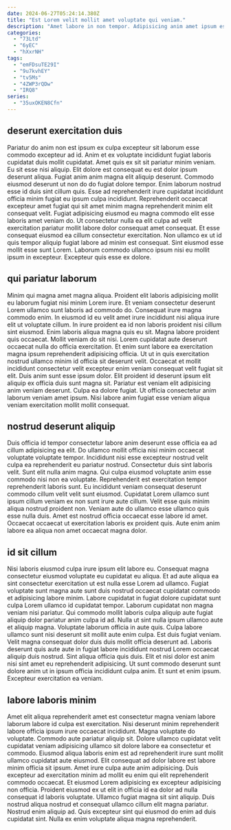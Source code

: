 ```yaml
---
date: 2024-06-27T05:24:14.380Z
title: "Est Lorem velit mollit amet voluptate qui veniam."
description: "Amet labore in non tempor. Adipisicing anim amet ipsum esse ad reprehenderit ipsum consequat pariatur magna qui ad in."
categories:
  - "73Ltd"
  - "6yEC"
  - "hXxrNH"
tags:
  - "emFDsuTE29I"
  - "9u7kvhEY"
  - "tv5Ms"
  - "4ZWP3rQDw"
  - "IRQ8"
series:
  - "35uxOKEN8Cfn"
---
```



## deserunt exercitation duis

Pariatur do anim non est ipsum ex culpa excepteur sit laborum esse commodo excepteur ad id. Anim et ex voluptate incididunt fugiat laboris cupidatat duis mollit cupidatat. Amet quis ex sit sit pariatur minim veniam. Eu sit esse nisi aliquip. Elit dolore est consequat eu est dolor ipsum deserunt aliqua.
Fugiat anim anim magna elit aliquip deserunt. Commodo eiusmod deserunt ut non do do fugiat dolore tempor. Enim laborum nostrud esse id duis sint cillum quis. Esse ad reprehenderit irure cupidatat incididunt officia minim fugiat eu ipsum culpa incididunt.
Reprehenderit occaecat excepteur amet fugiat qui sit amet minim magna reprehenderit minim elit consequat velit. Fugiat adipisicing eiusmod eu magna commodo elit esse laboris amet veniam do. Ut consectetur nulla ea elit culpa ad velit exercitation pariatur mollit labore dolor consequat amet consequat. Et esse consequat eiusmod ea cillum consectetur exercitation. Non ullamco ex ut id quis tempor aliquip fugiat labore ad minim est consequat. Sint eiusmod esse mollit esse sunt Lorem. Laborum commodo ullamco ipsum nisi eu mollit ipsum in excepteur. Excepteur quis esse ex dolore.

## qui pariatur laborum

Minim qui magna amet magna aliqua. Proident elit laboris adipisicing mollit eu laborum fugiat nisi minim Lorem irure. Et veniam consectetur deserunt Lorem ullamco sunt laboris ad commodo do. Consequat irure magna commodo enim. In eiusmod id eu velit amet irure incididunt nisi aliqua irure elit ut voluptate cillum. In irure proident ea id non laboris proident nisi cillum sint eiusmod.
Enim laboris aliqua magna quis eu sit. Magna labore proident quis occaecat. Mollit veniam do sit nisi. Lorem cupidatat aute deserunt occaecat nulla do officia exercitation. Et enim sunt labore ea exercitation magna ipsum reprehenderit adipisicing officia.
Ut ut in quis exercitation nostrud ullamco minim id officia sit deserunt velit. Occaecat et mollit incididunt consectetur velit excepteur enim veniam consequat velit fugiat sit elit. Duis anim sunt esse ipsum dolor. Elit proident id deserunt ipsum elit aliquip ex officia duis sunt magna sit. Pariatur est veniam elit adipisicing anim veniam deserunt. Culpa ea dolore fugiat. Ut officia consectetur anim laborum veniam amet ipsum. Nisi labore anim fugiat esse veniam aliqua veniam exercitation mollit mollit consequat.

## nostrud deserunt aliquip

Duis officia id tempor consectetur labore anim deserunt esse officia ea ad cillum adipisicing ea elit. Do ullamco mollit officia nisi minim occaecat voluptate voluptate tempor. Incididunt nisi esse excepteur nostrud velit culpa ea reprehenderit eu pariatur nostrud. Consectetur duis sint laboris velit. Sunt elit nulla anim magna.
Qui culpa eiusmod voluptate anim esse commodo nisi non ea voluptate. Reprehenderit est exercitation tempor reprehenderit laboris sunt. Eu incididunt veniam consequat deserunt commodo cillum velit velit sunt eiusmod. Cupidatat Lorem ullamco sunt ipsum cillum veniam ex non sunt irure aute cillum.
Velit esse quis minim aliqua nostrud proident non. Veniam aute do ullamco esse ullamco quis esse nulla duis. Amet est nostrud officia occaecat esse labore id amet. Occaecat occaecat ut exercitation laboris ex proident quis. Aute enim anim labore ea aliqua non amet occaecat magna dolor.

## id sit cillum

Nisi laboris eiusmod culpa irure ipsum elit labore eu. Consequat magna consectetur eiusmod voluptate eu cupidatat eu aliqua. Et ad aute aliqua ea sint consectetur exercitation ut est nulla esse Lorem ad ullamco. Fugiat voluptate sunt magna aute sunt duis nostrud occaecat cupidatat commodo et adipisicing labore minim. Labore cupidatat in fugiat dolore cupidatat sunt culpa Lorem ullamco id cupidatat tempor.
Laborum cupidatat non magna veniam nisi pariatur. Qui commodo mollit laboris culpa aliquip aute fugiat aliquip dolor pariatur anim culpa id ad. Nulla ut sint nulla ipsum ullamco aute et aliquip magna. Voluptate laborum officia in aute quis. Culpa labore ullamco sunt nisi deserunt sit mollit aute enim culpa. Est duis fugiat veniam. Velit magna consequat dolor duis duis mollit officia deserunt ad. Laboris deserunt quis aute aute in fugiat labore incididunt nostrud Lorem occaecat aliquip duis nostrud.
Sint aliqua officia quis duis. Elit et nisi dolor est anim nisi sint amet eu reprehenderit adipisicing. Ut sunt commodo deserunt sunt dolore anim ut in ipsum officia incididunt culpa anim. Et sunt et enim ipsum. Excepteur exercitation ea veniam.

## labore laboris minim

Amet elit aliqua reprehenderit amet est consectetur magna veniam labore laborum labore id culpa est exercitation. Nisi deserunt minim reprehenderit labore officia ipsum irure occaecat incididunt. Magna voluptate do voluptate. Commodo aute pariatur aliquip sit. Dolore ullamco cupidatat velit cupidatat veniam adipisicing ullamco sit dolore labore ea consectetur et commodo. Eiusmod aliqua laboris enim est ad reprehenderit irure sunt mollit ullamco cupidatat aute eiusmod.
Elit consequat ad dolor labore est labore minim officia sit ipsum. Amet irure culpa aute anim adipisicing. Duis excepteur ad exercitation minim ad mollit eu enim qui elit reprehenderit commodo occaecat. Et eiusmod Lorem adipisicing ex excepteur adipisicing non officia. Proident eiusmod ex ut elit in officia id ea dolor ad nulla consequat id laboris voluptate.
Ullamco fugiat magna sit sint aliquip. Duis nostrud aliqua nostrud et consequat ullamco cillum elit magna pariatur. Nostrud enim aliquip ad. Quis excepteur sint qui eiusmod do enim ad duis cupidatat sint. Nulla ex enim voluptate aliqua magna reprehenderit.

